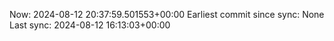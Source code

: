 Now: 2024-08-12 20:37:59.501553+00:00 Earliest commit since sync: None Last sync: 2024-08-12 16:13:03+00:00
